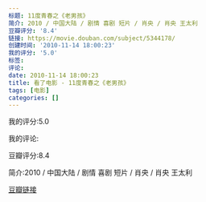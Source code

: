 ```yaml
---
标题: 11度青春之《老男孩》
简介: 2010 / 中国大陆 / 剧情 喜剧 短片 / 肖央 / 肖央 王太利
豆瓣评分: '8.4'
链接: https://movie.douban.com/subject/5344178/
创建时间: '2010-11-14 18:00:23'
我的评分: '5.0'
标签:
评论:
date: 2010-11-14 18:00:23
title: 看了电影 - 11度青春之《老男孩》
tags: [电影]
categories: []
---
```


我的评分:5.0

我的评论:

豆瓣评分:8.4

简介:2010 / 中国大陆 / 剧情 喜剧 短片 / 肖央 / 肖央 王太利

[豆瓣链接](https://movie.douban.com/subject/5344178/)

